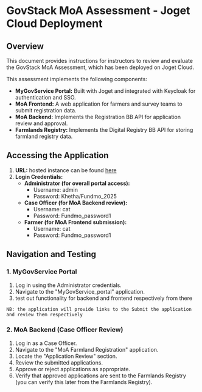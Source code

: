 # GovStack MoA Assessment - Joget Cloud Deployment

## Overview

This document provides instructions for instructors to review and evaluate the GovStack MoA Assessment, which has been deployed on Joget Cloud.

This assessment implements the following components:

* **MyGovService Portal:** Built with Joget and integrated with Keycloak for authentication and SSO.
* **MoA Frontend:** A web application for farmers and survey teams to submit registration data.
* **MoA Backend:** Implements the Registration BB API for application review and approval.
* **Farmlands Registry:** Implements the Digital Registry BB API for storing farmland registry data.

## Accessing the Application

1.  **URL:** hosted instance can be found [here](https://fundmo.on.joget.cloud/jw/web/userview/appcenter/home/_/home)
2.  **Login Credentials:**
    * **Administrator (for overall portal access):**
        * Username: admin
        * Password: Khetha/Fundmo_2025
    * **Case Officer (for MoA Backend review):**
        * Username: cat
        * Password: Fundmo_password1
    * **Farmer (for MoA Frontend submission):**
        * Username: cat
        * Password: Fundmo_password1

## Navigation and Testing

### 1. MyGovService Portal

1.  Log in using the Administrator credentials.
2.  Navigate to the "MyGovService_portal" application.
3.  test out functionality for backend and frontend respectively from there

`NB: the application will provide links to the Submit the application and review them respectively`

### 2. MoA Backend (Case Officer Review)

1.  Log in as a Case Officer.
2.  Navigate to the "MoA Farmland Registration" application.
3.  Locate the "Application Review" section.
4.  Review the submitted applications.
5.  Approve or reject applications as appropriate.
6.  Verify that approved applications are sent to the Farmlands Registry (you can verify this later from the Farmlands Registry).
